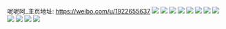 呢呢阿_主页地址: https://weibo.com/u/1922655637 
![](https://wx4.sinaimg.cn/mw2000/72996595ly1h9d3goeio9j22j81x74qr.jpg) 
![](https://wx4.sinaimg.cn/mw2000/72996595ly1h9d3gngn7bj22801o0qv5.jpg) 
![](https://wx4.sinaimg.cn/mw2000/72996595ly1h94zf9xecbj21o027ee82.jpg) 
![](https://wx4.sinaimg.cn/mw2000/72996595ly1h8z8pggnpfj20vl1x2an2.jpg) 
![](https://wx4.sinaimg.cn/mw2000/72996595ly1h8l5efpwj8j21nh27au0x.jpg) 
![](https://wx4.sinaimg.cn/mw2000/72996595ly1h854sk8ys2j21ep1k3h9v.jpg) 
![](https://wx4.sinaimg.cn/mw2000/72996595ly1h6wqq4iygaj20zo256dz4.jpg) 
![](https://wx4.sinaimg.cn/mw2000/72996595ly1h6j0tjwkolj229i2x4ap2.jpg) 
![](https://wx4.sinaimg.cn/mw2000/72996595ly1h6j0thawsxj20zo0goq39.jpg) 
![](https://wx4.sinaimg.cn/mw2000/72996595ly1h6b60kubdhj220431l4c2.jpg) 
![](https://wx4.sinaimg.cn/mw2000/72996595ly1h6akb3kenzj23402c0gru.jpg) 
![](https://wx4.sinaimg.cn/mw2000/72996595ly1h6akb536zlj20zo0j2t9m.jpg) 
